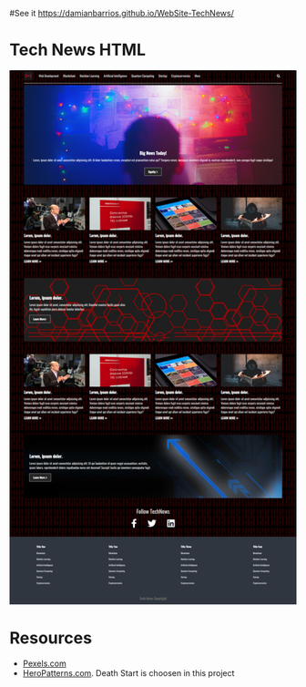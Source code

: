 #See it
https://damianbarrios.github.io/WebSite-TechNews/


# Tech News HTML
![](./screenshot.png)

# Resources
* [Pexels.com](https://www.pexels.com/)
* [HeroPatterns.com](https://www.heropatterns.com/). Death Start is choosen in this project
